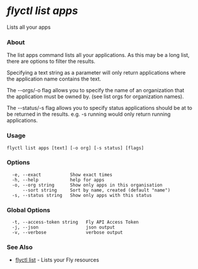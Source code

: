 # _flyctl list apps_

Lists all your apps

### About

The list apps command lists all your applications. As this may be a 
long list, there are options to filter the results.

Specifying a text string as a parameter will only return applications where the
application name contains the text.

The --orgs/-o flag allows you to specify the name of an organization that the
application must be owned by. (see list orgs for organization names).

The --status/-s flag allows you to specify status applications should be at to be
returned in the results. e.g. -s running would only return running applications.

### Usage
```
flyctl list apps [text] [-o org] [-s status] [flags]
```

### Options

```
  -e, --exact           Show exact times
  -h, --help            help for apps
  -o, --org string      Show only apps in this organisation
      --sort string     Sort by name, created (default "name")
  -s, --status string   Show only apps with this status
```

### Global Options

```
  -t, --access-token string   Fly API Access Token
  -j, --json                  json output
  -v, --verbose               verbose output
```

### See Also

* [flyctl list](/docs/flyctl/list/)	 - Lists your Fly resources

